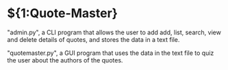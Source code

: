 # ${1:Quote-Master}
"admin.py", a CLI program that allows the user to add add, list, search, view and delete details of quotes, and stores the data in a text file.

"quotemaster.py", a GUI program that uses the data in the text file to quiz the user about the authors of the quotes.
